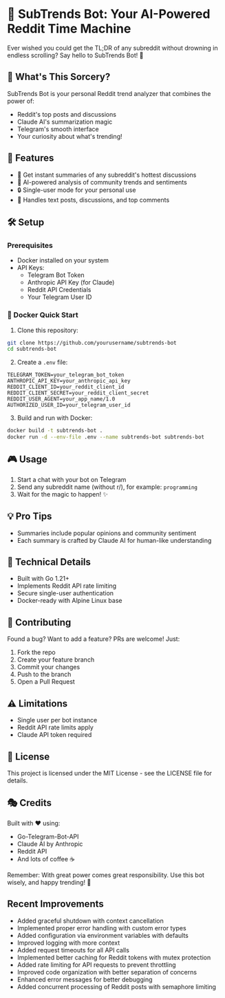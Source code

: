 # 🤖 SubTrends Bot: Your AI-Powered Reddit Time Machine

Ever wished you could get the TL;DR of any subreddit without drowning in endless scrolling? Say hello to SubTrends Bot! 🎉

## 🌟 What's This Sorcery?

SubTrends Bot is your personal Reddit trend analyzer that combines the power of:
- Reddit's top posts and discussions
- Claude AI's summarization magic
- Telegram's smooth interface
- Your curiosity about what's trending!

## 🚀 Features

- 🎯 Get instant summaries of any subreddit's hottest discussions
- 🧠 AI-powered analysis of community trends and sentiments
- 🔒 Single-user mode for your personal use
- 🤹 Handles text posts, discussions, and top comments

## 🛠️ Setup

### Prerequisites

- Docker installed on your system
- API Keys:
  - Telegram Bot Token
  - Anthropic API Key (for Claude)
  - Reddit API Credentials
  - Your Telegram User ID

### 🐳 Docker Quick Start

1. Clone this repository:
```bash
git clone https://github.com/yourusername/subtrends-bot
cd subtrends-bot
```

2. Create a `.env` file:
```env
TELEGRAM_TOKEN=your_telegram_bot_token
ANTHROPIC_API_KEY=your_anthropic_api_key
REDDIT_CLIENT_ID=your_reddit_client_id
REDDIT_CLIENT_SECRET=your_reddit_client_secret
REDDIT_USER_AGENT=your_app_name/1.0
AUTHORIZED_USER_ID=your_telegram_user_id
```

3. Build and run with Docker:
```bash
docker build -t subtrends-bot .
docker run -d --env-file .env --name subtrends-bot subtrends-bot
```

## 🎮 Usage

1. Start a chat with your bot on Telegram
2. Send any subreddit name (without r/), for example: `programming`
3. Wait for the magic to happen! ✨

## 💡 Pro Tips

- Summaries include popular opinions and community sentiment
- Each summary is crafted by Claude AI for human-like understanding

## 🔧 Technical Details

- Built with Go 1.21+
- Implements Reddit API rate limiting
- Secure single-user authentication
- Docker-ready with Alpine Linux base

## 🤝 Contributing

Found a bug? Want to add a feature? PRs are welcome! Just:
1. Fork the repo
2. Create your feature branch
3. Commit your changes
4. Push to the branch
5. Open a Pull Request

## ⚠️ Limitations

- Single user per bot instance
- Reddit API rate limits apply
- Claude API token required

## 📜 License

This project is licensed under the MIT License - see the LICENSE file for details.

## 🎭 Credits

Built with ❤️ using:
- Go-Telegram-Bot-API
- Claude AI by Anthropic
- Reddit API
- And lots of coffee ☕

Remember: With great power comes great responsibility. Use this bot wisely, and happy trending! 🚀

## Recent Improvements

- Added graceful shutdown with context cancellation
- Implemented proper error handling with custom error types
- Added configuration via environment variables with defaults
- Improved logging with more context
- Added request timeouts for all API calls
- Implemented better caching for Reddit tokens with mutex protection
- Added rate limiting for API requests to prevent throttling
- Improved code organization with better separation of concerns
- Enhanced error messages for better debugging
- Added concurrent processing of Reddit posts with semaphore limiting